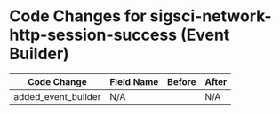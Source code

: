 # Code Changes for sigsci-network-http-session-success (Event Builder)

| Code Change | Field Name | Before | After |
|-------------|------------|--------|-------|
| added_event_builder | N/A |  | N/A |